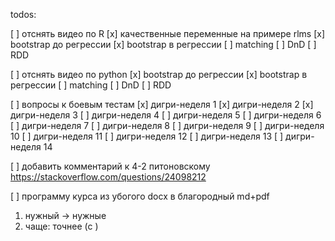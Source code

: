 todos:

[ ] отснять видео по R
    [x] качественные переменные на примере rlms
    [x] bootstrap до регрессии
    [x] bootstrap в регрессии
    [ ] matching
    [ ] DnD
    [ ] RDD

[ ] отснять видео по python
    [x] bootstrap до регрессии
    [x] bootstrap в регрессии
    [ ] matching
    [ ] DnD
    [ ] RDD

[ ] вопросы к боевым тестам
    [x] дигри-неделя 1
    [x] дигри-неделя 2
    [x] дигри-неделя 3
    [ ] дигри-неделя 4
    [ ] дигри-неделя 5
    [ ] дигри-неделя 6
    [ ] дигри-неделя 7
    [ ] дигри-неделя 8
    [ ] дигри-неделя 9
    [ ] дигри-неделя 10
    [ ] дигри-неделя 11
    [ ] дигри-неделя 12
    [ ] дигри-неделя 13
    [ ] дигри-неделя 14

[ ] добавить комментарий к 4-2 питоновскому
https://stackoverflow.com/questions/24098212

[ ] программу курса из убогого docx в благородный md+pdf



1. нужный -> нужные 
3. чаще: точнее (с )



